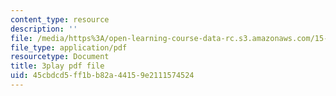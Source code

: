 ```yaml
---
content_type: resource
description: ''
file: /media/https%3A/open-learning-course-data-rc.s3.amazonaws.com/15-960-new-executive-thinking-social-impact-technology-projects-fall-2017-spring-2018/45cbdcd5ff1bb82a44159e2111574524_HaySEpWEsdU.pdf
file_type: application/pdf
resourcetype: Document
title: 3play pdf file
uid: 45cbdcd5-ff1b-b82a-4415-9e2111574524
---
```

